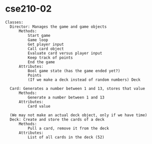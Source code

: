 # cse210-02

    Classes:
	  Director: Manages the game and game objects
		  Methods:
			  Start game
			  Game loop
			  Get player input
			  Call card object
			  Evaluate card versus player input
			  Keep track of points
			  End the game
		  Attributes:
			  Bool game state (has the game ended yet?)
			  Points
			  (If we make a deck instead of random numbers) Deck

	  Card: Generates a number between 1 and 13, stores that value
		  Methods:
			  Generate a number between 1 and 13
		  Attributes:
			  Card value

	  (We may not make an actual deck object, only if we have time)
	  Deck: Create and store the cards of a deck
		  Methods:
			  Pull a card, remove it from the deck
		  Attributes:
			  List of all cards in the deck (52)
